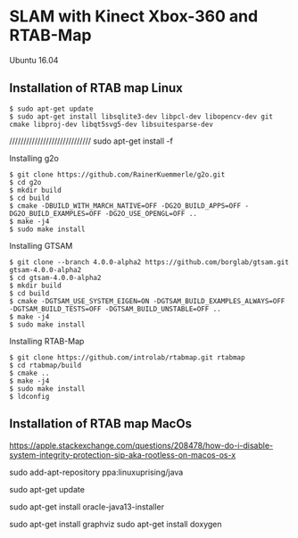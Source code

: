 # SLAM with Kinect Xbox-360 and RTAB-Map

Ubuntu 16.04

## Installation of RTAB map Linux
```
$ sudo apt-get update
$ sudo apt-get install libsqlite3-dev libpcl-dev libopencv-dev git cmake libproj-dev libqt5svg5-dev libsuitesparse-dev
```
/////////////////////////////
sudo apt-get install -f

Installing g2o
```
$ git clone https://github.com/RainerKuemmerle/g2o.git 
$ cd g2o
$ mkdir build
$ cd build
$ cmake -DBUILD_WITH_MARCH_NATIVE=OFF -DG2O_BUILD_APPS=OFF -DG2O_BUILD_EXAMPLES=OFF -DG2O_USE_OPENGL=OFF ..
$ make -j4
$ sudo make install
```

Installing GTSAM
```
$ git clone --branch 4.0.0-alpha2 https://github.com/borglab/gtsam.git gtsam-4.0.0-alpha2
$ cd gtsam-4.0.0-alpha2
$ mkdir build
$ cd build
$ cmake -DGTSAM_USE_SYSTEM_EIGEN=ON -DGTSAM_BUILD_EXAMPLES_ALWAYS=OFF -DGTSAM_BUILD_TESTS=OFF -DGTSAM_BUILD_UNSTABLE=OFF ..
$ make -j4
$ sudo make install
```
Installing RTAB-Map
```
$ git clone https://github.com/introlab/rtabmap.git rtabmap
$ cd rtabmap/build
$ cmake ..
$ make -j4
$ sudo make install
$ ldconfig
```
## Installation of RTAB map MacOs
https://apple.stackexchange.com/questions/208478/how-do-i-disable-system-integrity-protection-sip-aka-rootless-on-macos-os-x



sudo add-apt-repository ppa:linuxuprising/java

sudo apt-get update

sudo apt-get install oracle-java13-installer

sudo apt-get install graphviz
sudo apt-get install doxygen
